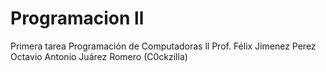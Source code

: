 # Programacion ll
Primera tarea Programación de Computadoras ll
Prof. Félix Jimenez Perez
Octavio Antonio Juárez Romero (C0ckzilla)

